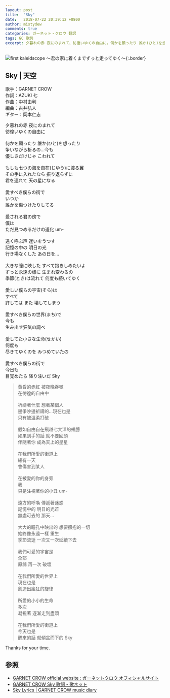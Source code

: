 ```yaml
---
layout: post
title:  "Sky"
date:   2018-07-22 20:39:12 +0800
author: mistydew
comments: true
categories: ガーネット・クロウ 翻訳
tags: GC 歌詞
excerpt: 夕暮れの赤 夜にのまれて、彷徨いゆくの自由に。何かを願ったり 誰か(ひと)を想ったり、争いながら祈るの…今も、優しさだけじゃ こわれて。
---
```

![first kaleidscope 〜君の家に着くまでずっと走ってゆく〜](https://raw.githubusercontent.com/mistydew/gc2/master/cover/minial/MINIAL_first%20kaleidscope%20〜君の家に着くまでずっと走ってゆく〜.jpg){:.border}

## Sky | 天空

歌手：GARNET CROW<br>
作詞：AZUKI 七<br>
作曲：中村由利<br>
編曲：古井弘人<br>
ギター：岡本仁志

<div class="lyric-original">
<p>
夕暮れの赤 夜にのまれて<br>
彷徨いゆくの自由に<br>
<br>
何かを願ったり 誰か(ひと)を想ったり<br>
争いながら祈るの…今も<br>
優しさだけじゃ こわれて<br>
<br>
もしも七つの海を自在(じゆう)に渡る翼<br>
その手に入れたなら 振り返らずに<br>
君を連れて 天の星になる<br>
<br>
愛すべき僕らの街で<br>
いつか<br>
誰かを傷つけたりしてる<br>
<br>
愛される君の傍で<br>
僕は<br>
ただ見つめるだけの道化 um-<br>
<br>
遠く呼ぶ声 迷いをうつす<br>
記憶の中の 明日の光<br>
行き場なくした あの日を…<br>
<br>
大きな瞳に映した すべて抱きしめたいよ<br>
ずっと永遠の様に 生まれ変わるの<br>
季節(とき)は流れて 何度も続いてゆく<br>
<br>
愛しい僕らの宇宙(そら)は<br>
すべて<br>
許しては また 壊してしまう<br>
<br>
愛すべき僕らの世界(まち)で<br>
今も<br>
生み出す狂気の調べ<br>
<br>
愛してた小さな生命(せかい)<br>
何度も<br>
尽きてゆくのを みつめていたの<br>
<br>
愛すべき僕らの街で<br>
今日も<br>
目覚めたら 降り注いだ Sky
</p>
</div>

<div class="lyric-translation">
<blockquote>
黃昏的赤紅 被夜晚吞噬<br>
在徬徨的自由中<br>
<br>
祈禱著什麼 想著某個人<br>
邊爭吵邊祈禱的...現在也是<br>
只有被溫柔打破<br>
<br>
假如自由自在飛越七大洋的翅膀<br>
如果到手的話 就不要回頭<br>
伴隨著你 成為天上的星星<br>
<br>
在我們所愛的街道上<br>
總有一天<br>
會傷害到某人<br>
<br>
在被愛的你的身旁<br>
我<br>
只是注視著你的小丑 um-<br>
<br>
遠方的呼喚 傳遞著迷惑<br>
記憶中的 明日的光芒<br>
無處可去的 那天...<br>
<br>
大大的瞳孔中映出的 想要擁抱的一切<br>
始終像永遠一樣 重生<br>
季節流逝 一次又一次延續下去<br>
<br>
我們可愛的宇宙是<br>
全部<br>
原諒 再一次 破壞<br>
<br>
在我們所愛的世界上<br>
現在也是<br>
創造出瘋狂的旋律<br>
<br>
所愛的小小的生命<br>
多次<br>
凝視著 逐漸走到盡頭<br>
<br>
在我們所愛的街道上<br>
今天也是<br>
醒來的話 就傾盆而下的 Sky
</blockquote>
</div>

Thanks for your time.

## 参照

* [GARNET CROW official website : ガーネットクロウ オフィシャルサイト](http://www.garnetcrow.com)
* [GARNET CROW Sky 歌詞 - 歌ネット](https://www.uta-net.com/song/20122)
* [Sky Lyrics \| GARNET CROW music diary](https://mistydew.github.io/gc/lyrics/original/Sky.html)
